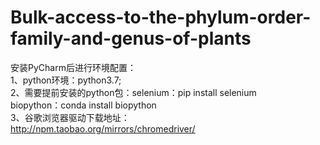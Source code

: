 # Bulk-access-to-the-phylum-order-family-and-genus-of-plants
安装PyCharm后进行环境配置：   
1、python环境：python3.7;  
2、需要提前安装的python包：selenium：pip install selenium  
                          biopython：conda install biopython  
3、谷歌浏览器驱动下载地址：  
http://npm.taobao.org/mirrors/chromedriver/  
